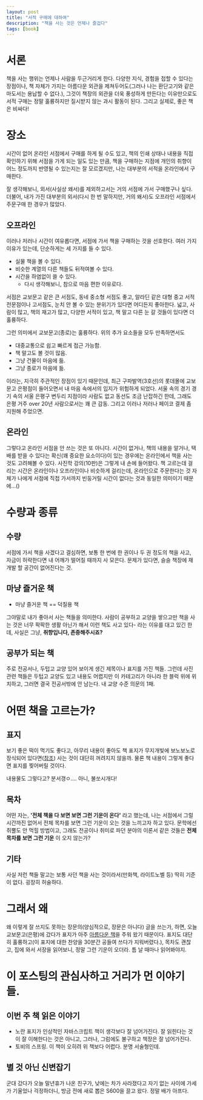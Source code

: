 ```yaml
---
layout: post
title: "서적 구매에 대하여"
description: "책을 사는 것은 언제나 즐겁다"
tags: [book]
---
```


# 서론

책을 사는 행위는 언제나 사람을 두근거리게 한다. 다양한 지식, 경험을 접할 수 있다는 장점이나, 책 자체가 가지는 아름다운 외관을 제쳐두어도(그러나 나는 환단고기와 같은 마도서는 용납할 수 없다.), 그것이 책장의 외관을 더욱 풍성하게 만든다는 이유만으로도 서적 구매는 정말 훌륭하지만 질시받지 않는 과시 활동이 된다. 그리고 실제로, 좋은 책은 비싸다! 

# 장소

시간이 없어 온라인 서점에서 구매를 하게 될 수도 있고, 책의 인쇄 상태나 내용을 직접 확인하기 위해 서점을 가게 되는 일도 있는 만큼, 책을 구매하는 지점에 개인의 취향이 어느 정도까지 반영될 수 있는지는 잘 모르겠지만, 나는 대부분의 서적을 온라인에서 구매한다.

잘 생각해보니, 외서(사실상 왜서)를 제외하고서는 거의 서점에 가서 구매했구나 싶다. 더불어, 내가 가진 대부분의 외서(다시 한 번 말하지만, 거의 왜서)도 오프라인 서점에서 주문구매 한 경우가 많았다.

## 오프라인

이러나 저러나 시간이 여유롭다면, 서점에 가서 책을 구매하는 것을 선호한다. 여러 가지 이유가 있는데, 단순하게는 세 가지를 들 수 있다.

* 실물 책을 볼 수 있다.
* 비슷한 계열의 다른 책들도 뒤적여볼 수 있다.
* 시간을 하염없이 쓸 수 있다.
    * 다시 생각해보니, 참으로 마음 편한 이유로다.

서점은 교보문고 같은 큰 서점도, 동네 중소형 서점도 좋고, 알라딘 같은 대형 중고 서적 전문점이나 고서점도, 눈치 안 볼 수 있는 분위기가 있다면 어디든지 좋아한다. 넓고, 사람이 많고, 책의 재고가 많고, 다양한 서적이 있고, 책 말고 다른 눈 갈 것들이 있다면 더 훌륭하다.

그런 의미에서 교보문고(종로)는 훌륭하다. 위의 추가 요소들을 모두 만족하면서도

* 대중교통으로 쉽고 빠르게 접근 가능함.
* 책 말고도 볼 것이 많음.
* 그냥 건물이 마음에 듦.
* 그냥 종로가 마음에 듦.

이라는, 지극히 주관적인 장점이 있기 때문인데, 최근 구파발역(3호선)의 롯데몰에 교보문고 은평점이 들어오면서 내 마음 속에서의 입지가 위험하게 되었다. 서울 속의 경기 경기 속의 서울 은평구 변두리 지점이라 사람도 없고 동선도 조금 난잡하긴 한데, 그래도 은평 거주 over 20년 사람으로서는 꽤 큰 감동. 그리고 이러나 저러나 페이코 결제 좀 지원해 주었으면. 

## 온라인

그렇다고 온라인 서점을 안 쓰는 것은 또 아니다. 시간이 없거나, 책의 내용을 알거나, 택배를 받을 수 있다는 확신(꽤 중요한 요소이다)이 있는 경우에는 온라인에서 책을 사는 것도 고려해볼 수 있다. 사진학 강의(10판)은 그렇게 내 손에 들어왔다. 책 고르는데 걸리는 시간은 온라인이나 오프라인이나 비슷하게 걸리는데, 온라인으로 주문한다는 것 자체가 나에게 서점에 직접 가서까지 빈둥거릴 시간이 없다는 것과 동일한 의미이기 때문에...()

# 수량과 종류

## 수량

서점에 가서 책을 사겠다고 결심하면, 보통 한 번에 한 권이나 두 권 정도의 책을 사고, 자금이 허락한다면 내 어깨가 떨어질 때까지 사 모은다. 문제가 있다면, 슬슬 책장에 재개발 할 공간이 없어진다는 것. 

## 마냥 즐거운 책

* 마냥 즐거운 책 == 덕질용 책

그야말로 내가 좋아서 사는 책들을 의미한다. 사람이 공부하고 교양을 쌓으고만 책을 사는 것은 너무 팍팍한 생활 아닌가 해서 이런 책도 사고 있다- 라는 이유를 대고 있긴 한데, 사실은 그냥, __취향입니다, 존중해주시죠?__

## 공부가 되는 책

주로 전공서나, 두텁고 교양 있어 보이게 생긴 제목이나 표지를 가진 책들. 그런데 사진 관련 책들은 두텁고 교양도 있고 내용도 어렵지만 이 카테고리가 아니라 한 블럭 위에 위치하고, 그러면 결국 전공서밖에 안 남는다. 내 교양 수준 의문의 1패.

# 어떤 책을 고르는가?

## 표지

보기 좋은 떡이 먹기도 좋다고, 아무리 내용이 좋아도 책 표지가 무지개빛에 보노보노로 장식되어 있다면([참조](https://namu.wiki/w/%EB%94%94%EC%9E%90%EC%9D%B4%EB%84%88%EB%A5%BC%20%EA%B4%B4%EB%A1%AD%ED%9E%88%EB%8A%94%20%EB%B0%A9%EB%B2%95)) 사는 것이 대단히 꺼려지지 않을까. 물론 책 내용이 그렇게 좋다면 표지를 찢어버릴 것이다.

내용물도 그렇다고? 분서갱ㅇ.... 아니, 불쏘시개다!

## 목차

어떤 자는, __'전체 책을 다 보면 보면 그런 기운이 온다'__ 라고 했는데, 나는 서점에서 그럴 시간까진 없어서 전체 목차를 보면 그런 기운이 오는 것을 느끼고자 하고 있다. 문학에선 쥐뿔도 안 먹힐 방법이고, 그래도 전공이나 취미로 파던 분야의 이론서 같은 것들은 __전체 목차를 보면 그런 기운__ 이 오지 않는가?

## 기타

사실 저런 책들 말고는 보통 사던 책을 사는 것이라서(만화책, 라이트노벨 등) 딱히 기준이 없다. 굉장히 허술하다.

# 그래서 왜

왜 이렇게 잘 쓰지도 못하는 장문의(양심적으로, 장문은 아니다) 글을 쓰는가, 하면, 오늘 교보문고(은평)에 갔다가 표지가 아주 [아름다운 책](https://kyobobook.co.kr/product/detailViewKor.laf?mallGb=KOR&ejkGb=KOR&barcode=9788966260959)을 주워 왔기 때문이다. 표지도 대단히 훌륭하고(이 표지에 대한 찬양을 30분간 공들여 쓰다가 지워버렸다.), 목차도 괜찮고, 집에 와서 서장을 읽어보니, 정말 그런 기운이 오더라. 틈 날 때마나 읽어봐야지.

# 이 포스팅의 관심사하고 거리가 먼 이야기들.

## 이번 주 책 읽은 이야기

* 노란 표지가 인상적인 자바스크립트 책이 생각보다 잘 넘어가진다. 잘 읽힌다는 것이 잘 이해한다는 것은 아니고, 그러나, 그럼에도 불구하고 책장은 잘 넘어가진다.
* 토비의 스프링. 이 책이 오히려 위 책보다 어렵다. 분명 서술형인데.

## 별 것 아닌 신변잡기
군대 갔다가 오늘 말년휴가 나온 친구가, 낮에는 차가 사라졌다고 자기 없는 사이에 가세가 기울었나 걱정하더니, 방금 전에 새로 뽑은 S600을 끌고 왔다. 정말 배가 아프다.
